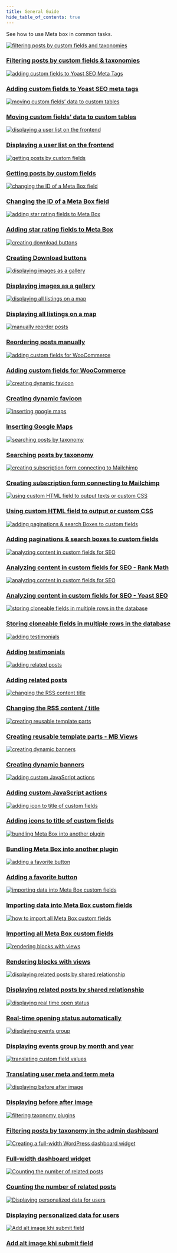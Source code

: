 ```yaml
---
title: General Guide
hide_table_of_contents: true
---
```


See how to use Meta box in common tasks.

<div className="category_wrap">
<div className="tutorials_category tutorials_category--new">

[![filtering posts by custom fields and taxonomies](./thumbnails/guide-1.png) <h3 class="items_titles">Filtering posts by custom fields & taxonomies</h3>](/tutorials/filter-posts-by-custom-fields-taxonomies/)

[![adding custom fields to Yoast SEO Meta Tags](./thumbnails/guide-2.png) <h3 class="items_titles">Adding custom fields to Yoast SEO meta tags</h3>](/tutorials/add-custom-fields-to-yoast-seo/)

[![moving custom fields’ data to custom tables](./thumbnails/guide-3.png) <h3 class="items_titles">Moving custom fields’ data to custom tables</h3>](/tutorials/move-data-to-custom-tables/)

[![displaying a user list on the frontend](./thumbnails/guide-4.png) <h3 class="items_titles">Displaying a user list on the frontend</h3>](/tutorials/display-users-list/)

[![getting posts by custom fields](./thumbnails/guide-5.png) <h3 class="items_titles">Getting posts by custom fields</h3>](/tutorials/get-posts-by-custom-fields/)

[![changing the ID of a Meta Box field](./thumbnails/guide-6.png) <h3 class="items_titles">Changing the ID of a Meta Box field</h3>](/tutorials/change-id-meta-box-field/)

[![adding star rating fields to Meta Box](./thumbnails/guide-7.png) <h3 class="items_titles">Adding star rating fields to Meta Box</h3>](/tutorials/add-star-rating-fields/)

[![creating download buttons](./thumbnails/guide-8.png) <h3 class="items_titles">Creating Download buttons</h3>](/tutorials/create-download-button/)

[![displaying images as a gallery](./thumbnails/guide-9.png) <h3 class="items_titles">Displaying images as a gallery</h3>](/tutorials/display-images-as-gallery/)

[![displaying all listings on a map](./thumbnails/guide-10.png) <h3 class="items_titles">Displaying all listings on a map</h3>](/tutorials/display-listings-on-map/)

[![manually reorder posts](./thumbnails/guide-11.png) <h3 class="items_titles">Reordering posts manually</h3>](/tutorials/reorder-posts-manually-by-custom-fields/)

[![adding custom fields for WooCommerce](./thumbnails/guide-12.png) <h3 class="items_titles">Adding custom fields for WooCommerce</h3>](/tutorials/add-custom-fields-woocommerce/)

[![creating dynamic favicon](./thumbnails/guide-13.png) <h3 class="items_titles">Creating dynamic favicon</h3>](/tutorials/create-dynamic-favicon/)

[![inserting google maps](./thumbnails/guide-14.png) <h3 class="items_titles">Inserting Google Maps</h3>](/tutorials/insert-google-maps/)

[![searching posts by taxonomy](./thumbnails/guide-15.png) <h3 class="items_titles">Searching posts by taxonomy</h3>](/tutorials/search-posts-by-taxonomy/)

[![creating subscription form connecting to Mailchimp](./thumbnails/guide-16.png) <h3 class="items_titles">Creating subscription form connecting to Mailchimp</h3>](/tutorials/create-subscription-form-connect-to-mailchimp/)

[![using custom HTML field to output texts or custom CSS](./thumbnails/guide-17.png) <h3 class="items_titles">Using custom HTML field to output or custom CSS</h3>](/tutorials/create-notification-custom-html-field/)

[![adding paginations & search Boxes to custom fields ](./thumbnails/guide-18.png) <h3 class="items_titles">Adding paginations & search boxes to custom fields </h3>](/tutorials/add-paginations-search-boxes/)

[![analyzing content in custom fields for SEO](./thumbnails/guide-19.png) <h3 class="items_titles">Analyzing content in custom fields for SEO - Rank Math</h3>](/tutorials/analyze-content-seo-rank-math/)

[![analyzing content in custom fields for SEO](./thumbnails/guide-20.png) <h3 class="items_titles">Analyzing content in custom fields for SEO - Yoast SEO</h3>](/tutorials/analyze-content-yoast-seo/)

[![storing cloneable fields in multiple rows in the database](./thumbnails/guide-21.png) <h3 class="items_titles">Storing cloneable fields in multiple rows in the database</h3>](/tutorials/store-cloneable-fields/)

[![adding testimonials](./thumbnails/guide-22.png) <h3 class="items_titles">Adding testimonials</h3>](/tutorials/add-testimonials/)

[![adding related posts](./thumbnails/guide-23.png) <h3 class="items_titles">Adding related posts</h3>](/tutorials/add-related-posts/)

[![changing the RSS content title](./thumbnails/guide-24.png) <h3 class="items_titles">Changing the RSS content / title</h3>](/tutorials/change-rss-content/)

[![creating reusable template parts](./thumbnails/guide-25.png) <h3 class="items_titles">Creating reusable template parts - MB Views</h3>](/tutorials/create-reusable-template-parts/)

[![creating dynamic banners](./thumbnails/guide-26.png) <h3 class="items_titles">Creating dynamic banners</h3>](/tutorials/create-dynamic-banners/)

[![adding custom JavaScript actions](./thumbnails/guide-27.png) <h3 class="items_titles">Adding custom JavaScript actions</h3>](/tutorials/add-javascript-actions-button-field/)

[![adding icon to title of custom fields](./thumbnails/guide-28.png) <h3 class="items_titles">Adding icons to title of custom fields</h3>](/tutorials/add-icons-title-custom-fields/)

[![bundling Meta Box into another plugin](./thumbnails/guide-29.png) <h3 class="items_titles">Bundling Meta Box into another plugin</h3>](/tutorials/bundle-meta-box-into-another-plugin/)

[![adding a favorite button](./thumbnails/guide-31.png) <h3 class="items_titles">Adding a favorite button</h3>](/tutorials/add-favorite-button/)

[![importing data into Meta Box custom fields](./thumbnails/guide-38.png) <h3 class="items_titles">Importing data into Meta Box custom fields</h3>](/tutorials/import-data-meta-box-custom-fields/)

[![how to import all Meta Box custom fields](./thumbnails/guide-39.png) <h3 class="items_titles">Importing all Meta Box custom fields</h3>](/tutorials/import-all-meta-box-custom-fields/)

[![rendering blocks with views](./thumbnails/guide-40.png) <h3 class="items_titles">Rendering blocks with views</h3>](/tutorials/render-block-with-view/)

[![displaying related posts by shared relationship](./thumbnails/case-39.png) <h3 class="items_titles">Displaying related posts by shared relationship</h3>](/tutorials/display-related-posts-based-on-shared-relationship/)

[![displaying real time open status](./thumbnails/view-20.png) <h3 class="items_titles">Real-time opening status automatically</h3>](/tutorials/realtime-opening-status-automatically/)

[![displaying events group](./thumbnails/case-40.png) <h3 class="items_titles">Displaying events group by month and year</h3>](/tutorials/display-events-group-by-month-year/)

[![translating custom field values](./thumbnails/guide-41.png) <h3 class="items_titles">Translating user meta and term meta</h3>](/tutorials/translate-meta-box-custom-field-values-for-users-taxonomies-wpml/)

[![displaying before after image](./thumbnails/guide-42.png) <h3 class="items_titles">Displaying before after image</h3>](/tutorials/display-before-after-images/)

[![filtering taxonomy plugins](./thumbnails/guide-43.png) <h3 class="items_titles">Filtering posts by taxonomy in the admin dashboard</h3>](/tutorials/filter-posts-by-taxonomy-in-admin-dashboard/)

[![Creating a full-width WordPress dashboard widget](./thumbnails/guide-44.png) <h3 class="items_titles">Full-width dashboard widget</h3>](/tutorials/create-full-width-wordpress-dashboard-widget/)

[![Counting the number of related posts](./thumbnails/guide-45.png) <h3 class="items_titles">Counting the number of related posts</h3>](/tutorials/count-related-posts-mb-views/)

[![Displaying personalized data for users](./thumbnails/guide-46.png) <h3 class="items_titles">Displaying personalized data for users</h3>](/tutorials/display-personalized-data-for-users/)

[![Add alt image khi submit field](./thumbnails/guide-47.png) <h3 class="items_titles">Add alt image khi submit field</h3>](/tutorials/add-alt-text-automatically/)

</div>
</div>
